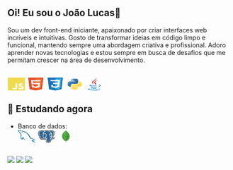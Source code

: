 ## Oi! Eu sou o João Lucas👋

Sou um dev front-end iniciante, apaixonado por criar interfaces web incríveis e intuitivas. Gosto de transformar ideias em código limpo e funcional, mantendo sempre uma abordagem criativa e profissional. Adoro aprender novas tecnologias e estou sempre em busca de desafios que me permitam crescer na área de desenvolvimento.


<div style="display: inline_block"><br>
<img align="center" alt="Joao-Js" height="30" width="40" src="https://raw.githubusercontent.com/devicons/devicon/master/icons/javascript/javascript-plain.svg">
<img align="center" alt="Joao-HTML" height="30" width="40" src="https://raw.githubusercontent.com/devicons/devicon/master/icons/html5/html5-original.svg">
<img align="center" alt="Joao-CSS" height="30" width="40" src="https://raw.githubusercontent.com/devicons/devicon/master/icons/css3/css3-original.svg">
<img align="center" alt="Joao-Python" height="30" width="40" src="https://raw.githubusercontent.com/devicons/devicon/master/icons/python/python-original.svg">
<img align="center" alt="Joao-HTML" height="30" width="40" src="https://raw.githubusercontent.com/devicons/devicon/master/icons/java/java-original.svg">
</div>

##

## 📖 Estudando agora

- Banco de dados:  
  <img align="center" alt="Joao-MySQL" height="30" width="40" src="https://raw.githubusercontent.com/devicons/devicon/master/icons/mysql/mysql-original.svg">
  <img align="center" alt="Joao-PostgreSQL" height="30" width="40" src="https://raw.githubusercontent.com/devicons/devicon/master/icons/postgresql/postgresql-original.svg">
  <img align="center" alt="Joao-MongoDB" height="30" width="40" src="https://raw.githubusercontent.com/devicons/devicon/master/icons/mongodb/mongodb-original.svg">

##

<div>
<a href="https://instagram.com/ojoaolmotta" target="_blank"><img src="https://img.shields.io/badge/-Instagram-%23E4405F?style=for-the-badge&logo=instagram&logoColor=white" target="_blank"></a>
<a href = "mailto:joaolucass0607@gmail.com"><img src="https://img.shields.io/badge/Gmail-D14836?style=for-the-badge&logo=gmail&logoColor=white" target="_blank"></a>
<a href="https://www.linkedin.com/in/joão-lucas-motta-272aa023b/" target="_blank"><img src="https://img.shields.io/badge/LinkedIn-0077B5?style=for-the-badge&logo=linkedin&logoColor=white" target="_blank"></a>

</div>

